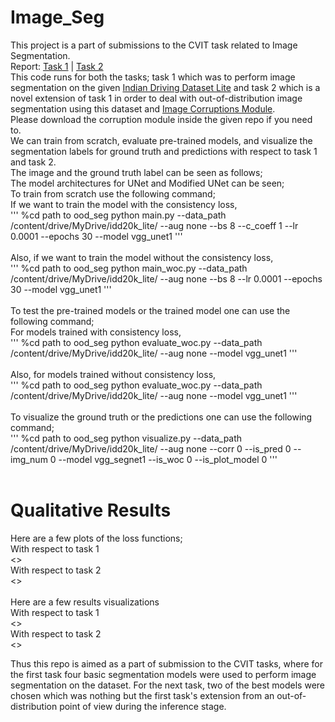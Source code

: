 # Image_Seg
This project is a part of submissions to the CVIT task related to Image Segmentation.<br>
Report: [Task 1](https://drive.google.com/drive/folders/1tfWXMDAD7OLHQasNGLo6mglzh-izk4EP?usp=sharing) | [Task 2](https://drive.google.com/drive/folders/1tfWXMDAD7OLHQasNGLo6mglzh-izk4EP?usp=sharing) <br>
This code runs for both the tasks; task 1 which was to perform image segmentation on the given [Indian Driving Dataset Lite](https://idd.insaan.iiit.ac.in/evaluation/ncvgip19/) and task 2 which is a novel extension of task 1 in order to deal with out-of-distribution image segmentation using this dataset and [Image Corruptions Module](https://github.com/bethgelab/imagecorruptions.git). <br>
Please download the corruption module inside the given repo if you need to. <br>
We can train from scratch, evaluate pre-trained models, and visualize the segmentation labels for ground truth and predictions with respect to task 1 and task 2.<br>
The image and the ground truth label can be seen as follows;
<br>
The model architectures for UNet and Modified UNet can be seen;
<br>
To train from scratch use the following command;<br>
If we want to train the model with the consistency loss,<br>
'''
%cd path to ood_seg
python main.py --data_path /content/drive/MyDrive/idd20k_lite/ --aug none --bs 8 --c_coeff 1 --lr 0.0001 --epochs 30 --model vgg_unet1 
'''
<br>
<br>
Also, if we want to train the model without the consistency loss,<br>
'''
%cd path to ood_seg
python main_woc.py --data_path /content/drive/MyDrive/idd20k_lite/ --aug none --bs 8 --lr 0.0001 --epochs 30 --model vgg_unet1
'''
<br>
<br>
To test the pre-trained models or the trained model one can use the following command;<br>
For models trained with consistency loss,<br>
'''
%cd path to ood_seg
python evaluate_woc.py --data_path /content/drive/MyDrive/idd20k_lite/ --aug none --model vgg_unet1
'''
<br>
<br>
Also, for models trained without consistency loss,<br>
'''
%cd path to ood_seg
python evaluate_woc.py --data_path /content/drive/MyDrive/idd20k_lite/ --aug none --model vgg_unet1
'''
<br>
<br>
To visualize the ground truth or the predictions one can use the following command;<br>
'''
%cd path to ood_seg
python visualize.py --data_path /content/drive/MyDrive/idd20k_lite/ --aug none --corr 0 --is_pred 0 --img_num 0 --model vgg_segnet1 --is_woc 0 --is_plot_model 0 
'''
<br>
<br>
# Qualitative Results
Here are a few plots of the loss functions;<br>
With respect to task 1 <br>
<><br>
With respect to task 2<br>
<><br>
<br>
Here are a few results visualizations<br>
With respect to task 1 <br>
<><br>
With respect to task 2<br>
<><br>

Thus this repo is aimed as a part of submission to the CVIT tasks, where for the first task four basic segmentation models were used to perform image segmentation on the dataset. For the next task, two of the best models were chosen which was nothing but the first task's extension from an out-of-distribution point of view during the inference stage. <br>
